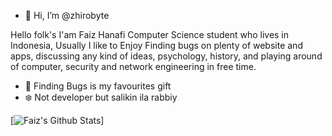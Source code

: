 - 👋 Hi, I’m @zhirobyte

<!---
zhirobyte/zhirobyte is a ✨ special ✨ repository because its `README.md` (this file) appears on your GitHub profile.
You can click the Preview link to take a look at your changes.
--->

Hello folk's
I'am Faiz Hanafi Computer Science student who lives in Indonesia, Usually I like to Enjoy Finding bugs on plenty of website and apps, discussing any kind of ideas, psychology, history, and playing around of computer, security and network engineering in free time.

-  🐞 Finding Bugs is my favourites gift
-  ❄️ Not developer but salikin ila rabbiy 

[![Faiz's Github Stats](https://github-readme-stats.vercel.app/api?username=zhirobyte&show_icons=true&title_color=fff&icon_color=79ff97&text_color=9f9f9f&bg_color=151515)]
